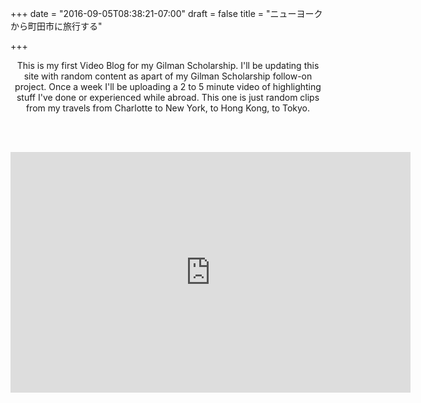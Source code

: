 +++
date = "2016-09-05T08:38:21-07:00"
draft = false
title = "ニューヨークから町田市に旅行する"

+++

<center>

This is my first Video Blog for my Gilman Scholarship. I'll be updating this site with random content as apart of my Gilman Scholarship follow-on project. Once a week I'll be uploading a 2 to 5 minute video of highlighting stuff I've done or experienced while abroad. This one is just random clips from my travels from Charlotte to New York, to Hong Kong, to Tokyo. 

<br><br>

<div class="embed video-player">
<iframe class="youtube-player" type="text/html"
    width="640" height="385"
    src="https://youtu.be/CkC0iKbhz78"
    allowfullscreen frameborder="0">
</iframe>
</div>

</center>


<br />


